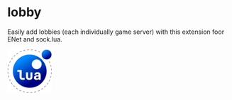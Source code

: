 # lobby
Easily add lobbies (each individually game server) with this extension foor ENet and sock.lua.


<img Designed for Lua src="GradientLua Logo.png"
     alt="Markdown Monster icon"
     width="100"
     height="100"
     style="float: left; margin-right: 10px;" />
